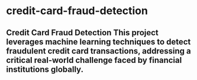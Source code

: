 # credit-card-fraud-detection
## Credit Card Fraud Detection  This project leverages machine learning techniques to detect fraudulent credit card transactions, addressing a critical real-world challenge faced by financial institutions globally. 
